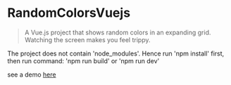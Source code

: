# RandomColorsVuejs

> A Vue.js project that shows random colors in an expanding grid.
> Watching the screen makes you feel trippy.

The project does not contain 'node_modules'. 
Hence run 'npm install' first,
then run command: 'npm run build' or 'npm run dev'

see a demo [here](https://neelotpal.github.io/RandomColorsVuejs/index.html)
